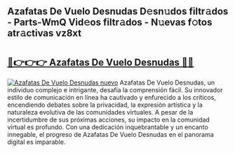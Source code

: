## Azafatas De Vuelo Desnudas D𝚎sn𝚞dos filtr𝚊dos - Parts-WmQ Vid𝚎os filtr𝚊dos - N𝚞evas f𝚘tos atr𝚊ctivas vz8xt

# <h2><a href="http://mb97y8.tromn.icu/?c=Azafatas+De+Vuelo+Desnudas">🔗👉👉👉 Azafatas De Vuelo Desnudas 🔗🔗</a></h2>

[![Azafatas De Vuelo Desnudas nuevo](https://i.imgur.com/pEAQMta.gif)](http://mb97y8.tromn.icu/?c=Azafatas+De+Vuelo+Desnudas)
Azafatas De Vuelo Desnudas, un individuo complejo e intrigante, desafía la comprensión fácil. Su innovador estilo de comunicación en línea ha cautivado y enfurecido a los críticos, encendiendo debates sobre la privacidad, la expresión artística y la naturaleza evolutiva de las comunidades virtuales. A pesar de la incertidumbre de sus próximas acciones, su impacto en la comunidad virtual es profundo. Con una dedicación inquebrantable y un encanto innegable, el progreso de Azafatas De Vuelo Desnudas en el panorama digital es imparable.
